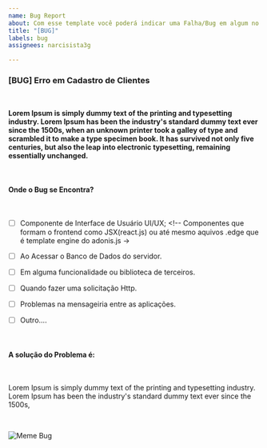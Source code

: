 ```yaml
---
name: Bug Report
about: Com esse template você poderá indicar uma Falha/Bug em algum no Lugar nos projetos.
title: "[BUG]"
labels: bug
assignees: narcisista3g

---
```


<!-- Logo Abaixo você deve dar um nome para a seu bug -->
### [BUG] Erro em Cadastro de Clientes <!--Substitua o texto ao lado pelo seu titulo -->

<br />

<!-- Criar uma descrição imperativa sobre o bug, claro que deve ser resumido em poucas palavras para que possa ser entendido pela nossa equipe -->
__Lorem Ipsum is simply dummy text of the printing and typesetting industry. Lorem Ipsum has been the industry's standard dummy text ever since the 1500s, when an unknown printer took a galley of type and scrambled it to make a type specimen book. It has survived not only five centuries, but also the leap into electronic typesetting, remaining essentially unchanged.__

<br />

<!-- Para facilitar o trabalho de nossa equipe em encontrar o suposto bug, precisamos de mais informações, marque quantas caixas forem necessárias. -->
#### Onde o Bug se Encontra?

<br />

- [ ] Componente de Interface de Usuário UI/UX; <!-- Componentes que formam o frontend como JSX(react.js) ou até mesmo aquivos .edge que é template engine do adonis.js ->

- [ ] Ao Acessar o Banco de Dados do servidor. <!-- Problema ao fazer query em alguma tabela do banco de dados, normalmente esses erros estão nos arquivos de repositório ou nos serviços -->

- [ ] Em alguma funcionalidade ou biblioteca de terceiros.

- [ ] Quando fazer uma solicitação Http.

- [ ] Problemas na mensageiria entre as aplicações. <!-- Quando o erro ocorre ao se conectar com o Rabbitmq para trocar dados com outras apis--->

- [ ] Outro.... <!-- Descreva onde encontrar o bug-->

<br />

<!--Se houver uma solução já pronta por você, descreva abaixo, se não houver. apenas delete o campo inteiro (titulo + descrição) -->
#### A solução do Problema é:

<br />

Lorem Ipsum is simply dummy text of the printing and typesetting industry. Lorem Ipsum has been the industry's standard dummy text ever since the 1500s,

<br />

![Meme Bug](https://i.pinimg.com/originals/28/56/25/285625fd06fc0ed84f0e0b0f579efd50.jpg)
